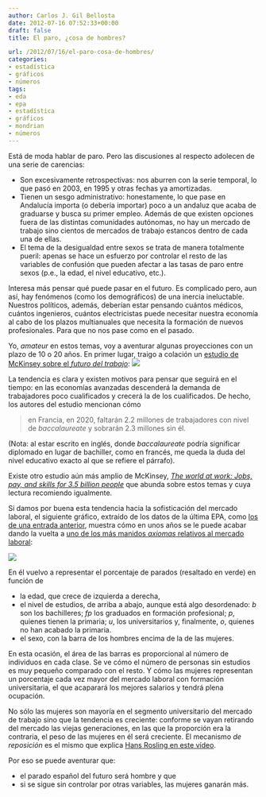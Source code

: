 ```yaml
---
author: Carlos J. Gil Bellosta
date: 2012-07-16 07:52:33+00:00
draft: false
title: El paro, ¿cosa de hombres?

url: /2012/07/16/el-paro-cosa-de-hombres/
categories:
- estadística
- gráficos
- números
tags:
- eda
- epa
- estadística
- gráficos
- mondrian
- números
---
```


Está de moda hablar de paro. Pero las discusiones al respecto adolecen de una serie de carencias:

* Son excesivamente retrospectivas: nos aburren con la serie temporal, lo que pasó en 2003, en 1995 y otras fechas ya amortizadas.
* Tienen un sesgo administrativo: honestamente, lo que pase en Andalucía importa (o debería importar) poco a un andaluz que acaba de graduarse y busca su primer empleo. Además de que existen opciones fuera de las distintas comunidades autónomas, no hay un mercado de trabajo sino cientos de mercados de trabajo estancos dentro de cada una de ellas.
* El tema de la desigualdad entre sexos se trata de manera totalmente pueril: apenas se hace un esfuerzo por controlar el resto de las variables de confusión que pueden afectar a las tasas de paro entre sexos (p.e., la edad, el nivel educativo, etc.).

Interesa más pensar qué puede pasar en el futuro. Es complicado pero, aun así, hay fenómenos (como los demográficos) de una inercia ineluctable. Nuestros políticos, además, deberían estar pensando cuántos médicos, cuántos ingenieros, cuántos electricistas puede necesitar nuestra economía al cabo de los plazos multianuales que necesita la formación de nuevos profesionales. Para que no nos pase como en el pasado.

Yo, _amateur_ en estos temas, voy a aventurar algunas proyecciones con un plazo de 10 o 20 años. En primer lugar, traigo a colación un [estudio de McKinsey sobre el _futuro del trabajo_](http://www.mckinsey.com/insights/mgi/research/labor_markets/future_of_work_in_advanced_economies):
[![](/wp-uploads/2012/07/evolucion_mercado_trabajo.png)
](/wp-uploads/2012/07/evolucion_mercado_trabajo.png)

La tendencia es clara y existen motivos para pensar que seguirá en el tiempo: en las economías avanzadas descenderá la demanda de trabajadores poco cualificados y crecerá la de los cualificados. De hecho, los autores del estudio mencionan cómo

>en Francia, en 2020, faltarán 2.2 millones de trabajadores con nivel de _baccalaureate_ y sobrarán 2.3 millones sin él.

(Nota: al estar escrito en inglés, donde _baccalaureate_ podría significar diplomado en lugar de bachiller, como en francés, me queda la duda del nivel educativo exacto al que se refiere el párrafo).

Existe otro estudio aún más amplio de McKinsey, [_The world at work: Jobs, pay, and skills for 3.5 billion people_](http://www.mckinsey.com/Insights/MGI/Research/Labor_Markets/The_world_at_work) que abunda sobre estos temas y cuya lectura recomiendo igualmente.

Si damos por buena esta tendencia hacia la sofisticación del mercado laboral, el siguiente gráfico, extraído de los datos de la última EPA, como [los de una entrada anterior](http://www.datanalytics.com/2012/07/12/edad-nivel-de-formacion-sexo-y-paro/), muestra cómo en unos años se le puede acabar dando la vuelta a [uno de los más manidos _axiomas_ relativos al mercado laboral](http://rpubs.com/joscani/esalarial):

[![](/wp-uploads/2012/07/paro_hombres_mujeres.png)
](/wp-uploads/2012/07/paro_hombres_mujeres.png)

En él vuelvo a representar el porcentaje de parados (resaltado en verde) en función de

* la edad, que crece de izquierda a derecha,
* el nivel de estudios, de arriba a abajo, aunque está algo desordenado: _b_ son los bachilleres; _fp_ los graduados en formación profesional; _p_, quienes tienen la primaria; _u_, los universitarios y, finalmente, _o_, quienes no han acabado la primaria.
* el sexo, con la barra de los hombres encima de la de las mujeres.

En esta ocasión, el área de las barras es proporcional al número de individuos en cada clase. Se ve cómo el número de personas sin estudios es muy pequeño comparado con el resto. Y cómo las mujeres representan un porcentaje cada vez mayor del mercado laboral con formación universitaria, el que acaparará los mejores salarios y tendrá plena ocupación.

No sólo las mujeres son mayoría en el segmento universitario del mercado de trabajo sino que la tendencia es creciente: conforme se vayan retirando del mercado las viejas generaciones, en las que la proporción era la contraria, el peso de las mujeres en él será creciente. El mecanismo _de reposición_ es el mismo que explica [Hans Rosling en este vídeo](http://www.ted.com/talks/hans_rosling_on_global_population_growth.html).

Por eso se puede aventurar que:

* el parado español del futuro será hombre y que
* si se sigue sin controlar por otras variables, las mujeres ganarán más.

